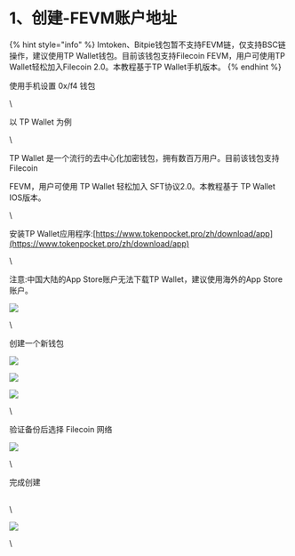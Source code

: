 # 1、创建-FEVM账户地址

{% hint style="info" %}
Imtoken、Bitpie钱包暂不支持FEVM链，仅支持BSC链操作，建议使用TP Wallet钱包。目前该钱包支持Filecoin FEVM，用户可使用TP Wallet轻松加入Filecoin 2.0。本教程基于TP Wallet手机版本。
{% endhint %}

使用手机设置 0x/f4 钱包

\


以 TP Wallet 为例

\


TP Wallet 是一个流行的去中心化加密钱包，拥有数百万用户。目前该钱包支持 Filecoin

FEVM，用户可使用 TP Wallet 轻松加入 SFT协议2.0。本教程基于 TP Wallet IOS版本。

\


安装TP Wallet应用程序:[https://www.tokenpocket.pro/zh/download/app](https://www.tokenpocket.pro/zh/download/app)

\


注意:中国大陆的App Store账户无法下载TP Wallet，建议使用海外的App Store账户。

![](https://lh6.googleusercontent.com/sCJxSSRNTKjsxDuA7msr2pEC38Dv-3pZbeF\_eWdRipZ9asyrbuqtpQwNPixeVmYyOHeumBxNBuNUTSgP8J9crxzLaiUPUEmz205M3WXJWsLgY-8WZLwAaJ0DAHj3wQ2xJ2n6ElebjL7fyg8-ezHQ3DI)&#x20;

\


创建一个新钱包

![](https://lh4.googleusercontent.com/D2e338drMfor\_uAmYoZ6mUQPh8w0ZDKYx8FwWAeawcg-hrl0tFBkj5seFpyLNUgCW2FJYuQhLLKGzQJy0Gc0ObQg0b3mF6dD\_4481TvYTTAWAmnokWNc8mIiELOVuMvzcRuFFJZQfUoFz0IyV0xVJio)

![](https://lh5.googleusercontent.com/-YrDxz0Ya4Cb-jifJzGuCke8rQ7I-ciAKkh5G4YX\_AwZBM85fIvluKQS\_v7HfH9Dj8IEIjumYGv4Q4EX5cSjP3\_CluUu94cxzL4n8TjHabCdXlhLWsxJWl9JM3fc2F8e\_vgBAjo0Zq8tcc\_sb\_usuWA)

![](https://lh6.googleusercontent.com/RD7UGD7sv6tUGSHeqzHEEIBzhnNwfgC7N5fgtEGmCNpfHgDgS\_oK-JE2ftqk7Ckb0Zbg-uySgFRUD9PGJ2E7EbotqPngDA3qQv9se2E4XpSOp8ne-HVSSUr5dk2HIHDGqUYPmzi9aqij7ic\_WHNov2k)

\


验证备份后选择 Filecoin 网络

![](https://lh4.googleusercontent.com/l5EAQn5JoOdn-L1-GqmTZLZoHoJfYP-HOiPSxi-FwM8idipePSPxCq1cPBUkO9yNmzq2wDjjN5Mvvt2oWtt-t7i4CvM9F7BDTheLsoS9XugsvFopNTB9QuK6D\_w2jZpgMNlakF6N2-hHFf0o0zi\_hmY)

\


完成创建

\
\


![](https://lh4.googleusercontent.com/VRpXmCPNc7sP0W8Pf6wFjEjm0oeaKe8mjFSds9--6m2znenvkT2H35DxEEpVzOCVF13pPLhf92knssgRAdjP2w9DT6CUGMMZo3qdZ1qXwlt-\_ZL\_3MQcr2\_j\_nzxi91acB6\_nlRW-dOGp-RB9VymFKE)

\




&#x20;





&#x20;
